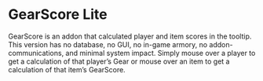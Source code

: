 # GearScore Lite

GearScore is an addon that calculated player and item scores in the tooltip. This version has no database, no GUI, no in-game armory, no addon-communications, and minimal system impact. Simply mouse over a player to get a calculation of that player’s Gear or mouse over an item to get a calculation of that item’s GearScore.

